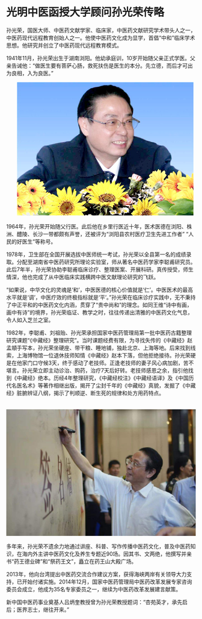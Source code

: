 # 光明中医函授大学顾问孙光荣传略

孙光荣，国医大师、中医药文献学家、临床家，中医药文献研究学术带头人之一，中医药现代远程教育创始人之一。他使中医药文化成为显学，首倡“中和”临床学术思想。他研究并创立了中医药现代远程教育模式。

1941年11月，孙光荣出生于湖南浏阳。他幼承庭训，10岁开始随父亲正式学医。父亲告诫他：“做医生要有菩萨心肠，救死扶伤是医生的本分。先立德，而后才可出为良相，入为良医。”

　　![img](img/201907171506452534c0.png)

1964年，孙光荣开始随父行医。此后他在乡里行医近十年，医术医德在浏阳、株洲、醴陵、长沙一带都颇有声誉，还被评为“浏阳县农村医疗卫生先进工作者” “人民的好医生”等称号。

1978年，卫生部在全国开展选拔中医师统一考试，孙光荣以全县第一名的成绩录取。分配至湖南省中医药研究所理论实验室，师从著名中医药学家李聪甫研究员。此后7年半，孙光荣协助李聪甫临床诊疗、整理医案、开展科研。真传授受，师生情深，他也完成了从中医临床实践横跨中医文献理论研究的飞跃。

“如果说，中华文化的灵魂是‘和’，中医医德的核心价值就是‘仁’。中医医术的最高水平就是‘调’，中医疗效的终极指标就是‘平’。”孙光荣在临床诊疗实践中，无不秉持了中正平和的中医药文化内涵，贯穿了“贵中尚和”的理念。如同王维“诗中有画，画中有诗”的境界，孙光荣临证、教学之时，往往传递出清雅的中医药文化气息，令人如入芝兰之室。

1982年，李聪甫、刘祖贻、孙光荣承担国家中医药管理局第一批中医药古籍整理研究课题“《中藏经》整理研究”。当时课题经费有限，为寻找失传的《中藏经》赵孟頫手写本，孙光荣坐硬座、带干粮、睡地铺，独赴北京、上海等地。后来找到线索，上海博物馆一位退休技师知情《中藏经》赵本下落，但他拒绝接待。孙光荣硬是在他家门口守候3天，终于感动了老技师。正逢老技师的妻子风心病加剧，苦不堪言。孙光荣立即主动诊治、购药，治疗7天后好转。老技师感恩之余，指引他找到《中藏经》绝本。历经4年整理研究，《中藏经校注》《中藏经语译》及《中国历代名医名术》等著作相继出版，揭开了尘封千年的《中藏经》真貌，发掘了《中藏经》脏腑辨证八纲，揭示了判顺逆、断生死的规律和处方用药特点。

　　![img](img/20190717150644794042.jpg)

多年来，孙光荣不遗余力地通过讲座、科普、写作传播中医药文化，普及中医药知识，在海内外主讲中医药文化及养生专题近90场。因其书、文两绝，他撰写并亲书“药王德业碑”和“祭药王文”，矗立在药王山大殿广场。

2013年，他向台湾提出中医药交流合作建议方案，获得海峡两岸有关领导大力支持，已开始付诸实施。2014年12月，国家中医药管理局中医药改革发展专家咨询委员会成立，他成为35名专家委员之一，继续为中医药改革发展建言献策。

新中国中医药事业奠基人吕炳奎教授曾为孙光荣教授题词：“杏苑英才，承先启后；医界志士，继往开来。”